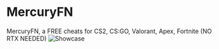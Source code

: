 # MercuryFN
MercuryFN, a FREE cheats for CS2, CS:GO, Valorant, Apex, Fortnite (NO RTX NEEDED)
![Showcase](https://external-content.duckduckgo.com/iu/?u=https://i.imgur.com/uydYuLA.gif)
